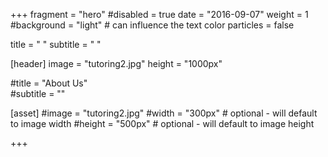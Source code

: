 +++
fragment = "hero" 
#disabled = true
date = "2016-09-07"
weight = 1
#background = "light" # can influence the text color
particles = false


title = " " 
subtitle = " "

[header]
  image = "tutoring2.jpg" 
  height = "1000px"
  
  
#title = "About Us"  
#subtitle = ""

[asset]
  #image = "tutoring2.jpg"
  #width = "300px" # optional - will default to image width
  #height = "500px" # optional - will default to image height 

+++
